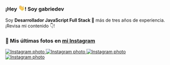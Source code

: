 <h3>¡Hey <img src="https://raw.githubusercontent.com/ABSphreak/ABSphreak/master/gifs/Hi.gif" width="20px" decondig="async">! Soy gabriedev</h3>

<p>Soy <strong>Desarrollador JavaScript Full Stack 🚀</strong> más de tres años de experiencia.<br />¡Revisa mi contenido 👇!</p>

### 📸 Mis últimas fotos en [mi Instagram](https://instagram.com/gabrie.dev)


<a href='https://instagram.com/p/CzMY3lzxgmx' target='_blank'>
  <img width='20%' src='https://scontent-lhr6-1.cdninstagram.com/v/t51.2885-15/398916226_819142863293745_2426123683154743297_n.webp?stp=dst-jpg_e35&_nc_ht=scontent-lhr6-1.cdninstagram.com&_nc_cat=109&_nc_ohc=21H150nYxXUAX93iESV&edm=APU89FABAAAA&ccb=7-5&oh=00_AfC4eWzfp78P5yAd6bxztUKuv4XNKXAb4MLRCo1UEw76NA&oe=65848629&_nc_sid=bc0c2c' alt='Instagram photo' />
</a>
<a href='https://instagram.com/p/CygbQv4uqxM' target='_blank'>
  <img width='20%' src='https://scontent-lhr6-1.cdninstagram.com/v/t51.2885-15/391525959_236593062741789_5868561716480810596_n.webp?stp=dst-jpg_e35&_nc_ht=scontent-lhr6-1.cdninstagram.com&_nc_cat=109&_nc_ohc=z4DiJBzPJSoAX82BdND&edm=APU89FABAAAA&ccb=7-5&oh=00_AfASGfY_Fwb3-SpN9W7AskHmsYFxpPAIv7x6nEfg2uXBbg&oe=658492E5&_nc_sid=bc0c2c' alt='Instagram photo' />
</a>
<a href='https://instagram.com/p/CxTmOF6vN8M' target='_blank'>
  <img width='20%' src='https://scontent-lhr6-1.cdninstagram.com/v/t51.2885-15/378565944_323878180141713_8920720304536029091_n.jpg?stp=dst-jpg_e15&_nc_ht=scontent-lhr6-1.cdninstagram.com&_nc_cat=109&_nc_ohc=KcL1THB35qAAX9wAH2z&edm=APU89FABAAAA&ccb=7-5&oh=00_AfAZbV7qcVq9KAY9w-Bnk9LCXsxAyswGpmbm24eILL66Qw&oe=65857F58&_nc_sid=bc0c2c' alt='Instagram photo' />
</a>
<a href='https://instagram.com/p/CxLlYVlupp3' target='_blank'>
  <img width='20%' src='https://scontent-lhr8-2.cdninstagram.com/v/t51.2885-15/377997579_196784406648750_7872949112471886655_n.webp?stp=dst-jpg_e35&_nc_ht=scontent-lhr8-2.cdninstagram.com&_nc_cat=106&_nc_ohc=0r_-_mbf8rMAX8ksZDh&edm=APU89FABAAAA&ccb=7-5&oh=00_AfA5nFADipbX1AACLxd6XTYsjP5oM4pWf5-ZA8kO2eB81w&oe=6584EA5B&_nc_sid=bc0c2c' alt='Instagram photo' />
</a>
